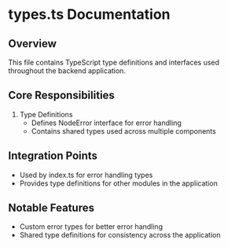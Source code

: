 # types.ts Documentation

## Overview
This file contains TypeScript type definitions and interfaces used throughout the backend application.

## Core Responsibilities
1. Type Definitions
   - Defines NodeError interface for error handling
   - Contains shared types used across multiple components

## Integration Points
- Used by index.ts for error handling types
- Provides type definitions for other modules in the application

## Notable Features
- Custom error types for better error handling
- Shared type definitions for consistency across the application 